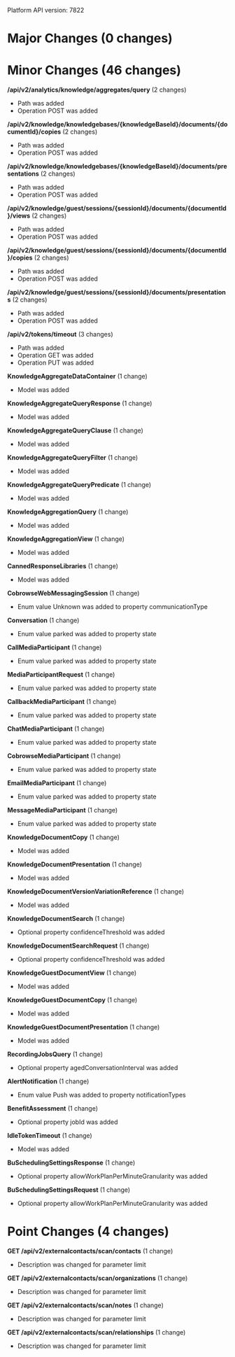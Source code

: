 Platform API version: 7822




# Major Changes (0 changes)


# Minor Changes (46 changes)

**/api/v2/analytics/knowledge/aggregates/query** (2 changes)

* Path was added
* Operation POST was added

**/api/v2/knowledge/knowledgebases/{knowledgeBaseId}/documents/{documentId}/copies** (2 changes)

* Path was added
* Operation POST was added

**/api/v2/knowledge/knowledgebases/{knowledgeBaseId}/documents/presentations** (2 changes)

* Path was added
* Operation POST was added

**/api/v2/knowledge/guest/sessions/{sessionId}/documents/{documentId}/views** (2 changes)

* Path was added
* Operation POST was added

**/api/v2/knowledge/guest/sessions/{sessionId}/documents/{documentId}/copies** (2 changes)

* Path was added
* Operation POST was added

**/api/v2/knowledge/guest/sessions/{sessionId}/documents/presentations** (2 changes)

* Path was added
* Operation POST was added

**/api/v2/tokens/timeout** (3 changes)

* Path was added
* Operation GET was added
* Operation PUT was added

**KnowledgeAggregateDataContainer** (1 change)

* Model was added

**KnowledgeAggregateQueryResponse** (1 change)

* Model was added

**KnowledgeAggregateQueryClause** (1 change)

* Model was added

**KnowledgeAggregateQueryFilter** (1 change)

* Model was added

**KnowledgeAggregateQueryPredicate** (1 change)

* Model was added

**KnowledgeAggregationQuery** (1 change)

* Model was added

**KnowledgeAggregationView** (1 change)

* Model was added

**CannedResponseLibraries** (1 change)

* Model was added

**CobrowseWebMessagingSession** (1 change)

* Enum value Unknown was added to property communicationType

**Conversation** (1 change)

* Enum value parked was added to property state

**CallMediaParticipant** (1 change)

* Enum value parked was added to property state

**MediaParticipantRequest** (1 change)

* Enum value parked was added to property state

**CallbackMediaParticipant** (1 change)

* Enum value parked was added to property state

**ChatMediaParticipant** (1 change)

* Enum value parked was added to property state

**CobrowseMediaParticipant** (1 change)

* Enum value parked was added to property state

**EmailMediaParticipant** (1 change)

* Enum value parked was added to property state

**MessageMediaParticipant** (1 change)

* Enum value parked was added to property state

**KnowledgeDocumentCopy** (1 change)

* Model was added

**KnowledgeDocumentPresentation** (1 change)

* Model was added

**KnowledgeDocumentVersionVariationReference** (1 change)

* Model was added

**KnowledgeDocumentSearch** (1 change)

* Optional property confidenceThreshold was added

**KnowledgeDocumentSearchRequest** (1 change)

* Optional property confidenceThreshold was added

**KnowledgeGuestDocumentView** (1 change)

* Model was added

**KnowledgeGuestDocumentCopy** (1 change)

* Model was added

**KnowledgeGuestDocumentPresentation** (1 change)

* Model was added

**RecordingJobsQuery** (1 change)

* Optional property agedConversationInterval was added

**AlertNotification** (1 change)

* Enum value Push was added to property notificationTypes

**BenefitAssessment** (1 change)

* Optional property jobId was added

**IdleTokenTimeout** (1 change)

* Model was added

**BuSchedulingSettingsResponse** (1 change)

* Optional property allowWorkPlanPerMinuteGranularity was added

**BuSchedulingSettingsRequest** (1 change)

* Optional property allowWorkPlanPerMinuteGranularity was added


# Point Changes (4 changes)

**GET /api/v2/externalcontacts/scan/contacts** (1 change)

* Description was changed for parameter limit

**GET /api/v2/externalcontacts/scan/organizations** (1 change)

* Description was changed for parameter limit

**GET /api/v2/externalcontacts/scan/notes** (1 change)

* Description was changed for parameter limit

**GET /api/v2/externalcontacts/scan/relationships** (1 change)

* Description was changed for parameter limit
